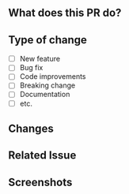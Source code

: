 ## What does this PR do?

<!-- Fill the description of this PR below -->

## Type of change

- [ ] New feature
- [ ] Bug fix
- [ ] Code improvements
- [ ] Breaking change
- [ ] Documentation
- [ ] etc.

## Changes

## Related Issue

## Screenshots
